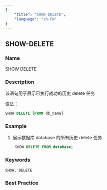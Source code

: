 ```yaml
---
{
    "title": "SHOW DELETE",
    "language": "zh-CN"
}
---
```


<!--
Licensed to the Apache Software Foundation (ASF) under one
or more contributor license agreements.  See the NOTICE file
distributed with this work for additional information
regarding copyright ownership.  The ASF licenses this file
to you under the Apache License, Version 2.0 (the
"License"); you may not use this file except in compliance
with the License.  You may obtain a copy of the License at

  http://www.apache.org/licenses/LICENSE-2.0

Unless required by applicable law or agreed to in writing,
software distributed under the License is distributed on an
"AS IS" BASIS, WITHOUT WARRANTIES OR CONDITIONS OF ANY
KIND, either express or implied.  See the License for the
specific language governing permissions and limitations
under the License.
-->

## SHOW-DELETE

### Name

SHOW DELETE

### Description

该语句用于展示已执行成功的历史 delete 任务

语法：

```sql
SHOW DELETE [FROM db_name]
```

### Example

 1. 展示数据库 database 的所有历史 delete 任务
    
      ```sql
       SHOW DELETE FROM database;
      ```

### Keywords

    SHOW, DELETE

### Best Practice

